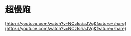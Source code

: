 # 超慢跑

[https://youtube.com/watch?v=NCzIssiaJVg&feature=share](https://youtube.com/watch?v=NCzIssiaJVg&feature=share)